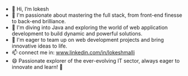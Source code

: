 - 👋 Hi, I’m lokesh
- 👀 I'm passionate about mastering the full stack, from front-end finesse to back-end brilliance.
- 🌱 I'm diving into Java and exploring the world of web application development to build dynamic and powerful solutions.
- 💞️ I'm eager to team up on web development projects and bring innovative ideas to life.
- 📫 connect me in: www.linkedin.com/in/lokeshmalli
- 😄 Passionate explorer of the ever-evolving IT sector, always eager to innovate and learn! 🚀










<!---
Mallilokesh/Mallilokesh is a ✨ special ✨ repository because its `README.md` (this file) appears on your GitHub profile.
You can click the Preview link to take a look at your changes.
--->
